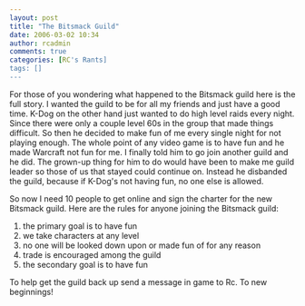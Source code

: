 ```yaml
---
layout: post
title: "The Bitsmack Guild"
date: 2006-03-02 10:34
author: rcadmin
comments: true
categories: [RC's Rants]
tags: []
---
```

For those of you wondering what happened to the Bitsmack guild here is the full story. I wanted the guild to be for all my friends and just have a good time. K-Dog on the other hand just wanted to do high level raids every night. Since there were only a couple level 60s in the group that made things difficult. So then he decided to make fun of me every single night for not playing enough. The whole point of any video game is to have fun and he made Warcraft not fun for me. I finally told him to go join another guild and he did. The grown-up thing for him to do would have been to make me guild leader so those of us that stayed could continue on. Instead he disbanded the guild, because if K-Dog's not having fun, no one else is allowed.

So now I need 10 people to get online and sign the charter for the new Bitsmack guild. Here are the rules for anyone joining the Bitsmack guild:

1. the primary goal is to have fun 
2. we take characters at any level
3. no one will be looked down upon or made fun of for any reason
4. trade is encouraged among the guild
5. the secondary goal is to have fun

To help get the guild back up send a message in game to Rc. To new beginnings!
